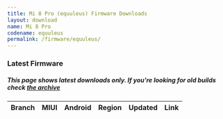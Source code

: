 ```yaml
---
title: Mi 8 Pro (equuleus) Firmware Downloads
layout: download
name: Mi 8 Pro
codename: equuleus
permalink: /firmware/equuleus/
---
```



### Latest Firmware
##### This page shows latest downloads only. If you're looking for old builds check [the archive](/archive/firmware/equuleus/)


<div class="table-responsive-md" id="table-wrapper">
<table id="firmware" class="compact table table-striped table-hover table-sm">
    <thead class="thead-dark">
        <tr>
            <th>Branch</th>
            <th>MIUI</th>
            <th>Android</th>
            <th>Region</th>
            <th>Updated</th>
            <th>Link</th>
        </tr>
    </thead>
    <script>loadFirmwareDownloads('equuleus', 'latest')</script>
</table>
</div>
